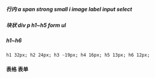 ##### 行内 a span strong  small i image label input select
##### 块状 div p h1~h5 form ul 
##### h1~h6 
```css 
h1 32px; h2 24px; h3 ~19px; h4 16px; h5 13px; h6 12px;
```

#### 表格 表单

